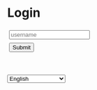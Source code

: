<h1 data-i18n-key="header-login" id="login-header">Login</h1>

<script src='./app/tools.js'></script>
<script src='./app/locale.js'></script>
<script src="https://yandex.ru/games/sdk/v2"></script>
<script>
  YaGames.init({ adv: { onAdvClose: wasShown => { console.info('adv closed!'); }}}).then(ysdk => {
    console.log('Yandex SDK initialized');
    window.ysdk = ysdk;
    var isOpened = false;

    var callbacks = {
      onOpen: () => {
        isOpened = true;
      },
      onClose: () => {
        isOpened = false;
      },
      onError: (error) => {
        console.log('errored to show adv: ', error);
        isOpened = false;
      }
    };

    setLocale(ysdk.environment.i18n.lang);
    console.log('Set locale', ysdk.environment.i18n.lang);

    function showAD() {
      if (!isOpened) {
        ysdk.adv.showFullscreenAdv({
          callbacks: callbacks
        })
      }
    }

    window.showAD = showAD;

    showAD();
  });
</script>

<script>
async function login(payload) {
    // Reset status
    let el = document.getElementById("result");
    el.innerHTML = "Logging in ..."
    await tools.sleepms(100);

    // The body is obfuscated with base64, but not encrypted.
    let body = btoa(JSON.stringify(payload));

    // Do request   
    let url = tools.build_api_url("bootstrap_authentication");
    let init = {method: "POST", headers: {}, body: body};
    let res = await fetch(url, init);

    // Handle response
    if (res.status != 200) {
        let text = await res.text();
        el.setAttribute("data-i18n-key", "notify-login-failed");
        el.innerText = "Could not get token:";
        translateElement(el);
        el.innerText += ' ' + text;
    } else {
        let token = JSON.parse(await res.text()).token;
        tools.set_auth_info_from_token(token);
        el.setAttribute("data-i18n-key", "notify-login-success");
        el.innerText = "Token exchange succesful";
        translateElement(el);
        let state = tools.url2dict(location.hash);
        location.replace(state.page || "./app/");
    }
}

async function login_localhost() {
    await login({"method": "localhost"});
}


async function login_credentials(username) {
    let input_u = document.getElementById("input_u");
    console.log("try login");
    let usernameValue = username;

    if (!usernameValue) usernameValue = input_u.value;

    await login({"method": "username", "username": usernameValue});
}

async function login_yandex() {
    function initPlayer() {
      console.log(window.ysdk);
      return window.ysdk.getPlayer().then((_player) => {
        var player = _player;

        return player;
      });
    }

    initPlayer().then((_player) => {
      window.ysdk.auth.openAuthDialog().then(async () => {
        try {
            const username = _player.getUniqueID();
            console.log('success login yandex');
            login_credentials(username);
        } catch (e) {
            console.error('unknown error with yandex', e);
        }
      });
    });
}



async function load() {
    let buttonLogin = document.getElementById("submit_up");
    let but2 = document.getElementById("submit_localhost");

    buttonLogin.onclick = login_credentials;
    console.log("add onclick");

    login_yandex();

    if (location.hostname == "localhost" || location.hostname == "127.0.0.1") {
        if (but2) but2.style.display = "block";
    }
}

window.addEventListener('load', load);
</script>

<input id='input_u' type='text' data-i18n-key="placeholder-username" placeholder='username' style='margin:4px;'/><br />
<button id='submit_up' class='whitebutton' style='margin:4px;' data-i18n-key="btn-submit">
    Submit
</button>

<br />

<br/>

<select data-i18n-switcher class="locale-switcher">
    <option value="en">English</option>
    <option value="ru">Russian (Русский)</option>
    <option value="tr">Turkish (Türkçe)</option>
</select>

<p id='result'></p>

